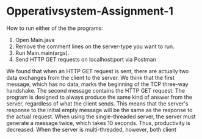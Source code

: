# Opperativsystem-Assignment-1
How to run either of the the programs:
1. Open Main.java
2. Remove the comment lines on the server-type you want to run.
4. Run Main.main(args).
5. Send HTTP GET requests on localhost:port via Postman

We found that when an HTTP GET request is sent, there are actually two data exchanges from the client to the server. We think that the first message, which has no data, marks the beginning of the TCP three-way handshake. The second message contains the HTTP GET request.
The program is designed to always produce the same kind of answer from the server, regardless of what the client sends. This means that the server's response to the initial empty message will be the same as the response to the actual request.
When using the single-threaded server, the server must generate a message twice, which takes 10 seconds. Thus, productivity is decreased. When the server is multi-threaded, however, both client